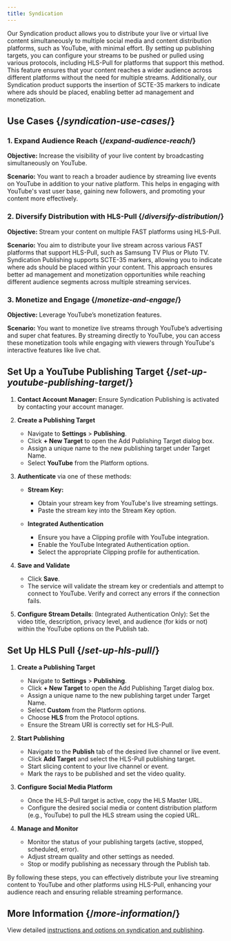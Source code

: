 ```yaml
---
title: Syndication
---
```


Our Syndication product allows you to distribute your live or virtual live content simultaneously to multiple social media and content distribution platforms, such as YouTube, with minimal effort. By setting up publishing targets, you can configure your streams to be pushed or pulled using various protocols, including HLS-Pull for platforms that support this method. This feature ensures that your content reaches a wider audience across different platforms without the need for multiple streams. Additionally, our Syndication product supports the insertion of SCTE-35 markers to indicate where ads should be placed, enabling better ad management and monetization.

## Use Cases  {/*syndication-use-cases*/}

### 1. Expand Audience Reach  {/*expand-audience-reach*/}

**Objective:** Increase the visibility of your live content by broadcasting simultaneously on YouTube.

**Scenario:** You want to reach a broader audience by streaming live events on YouTube in addition to your native platform. This helps in engaging with YouTube's vast user base, gaining new followers, and promoting your content more effectively.

### 2. Diversify Distribution with HLS-Pull  {/*diversify-distribution*/}

**Objective:** Stream your content on multiple FAST platforms using HLS-Pull.

**Scenario:** You aim to distribute your live stream across various FAST platforms that support HLS-Pull, such as Samsung TV Plus or Pluto TV. Syndication Publishing supports SCTE-35 markers, allowing you to indicate where ads should be placed within your content. This approach ensures better ad management and monetization opportunities while reaching different audience segments across multiple streaming services.

### 3. Monetize and Engage  {/*monetize-and-engage*/}

**Objective:** Leverage YouTube’s monetization features.

**Scenario:** You want to monetize live streams through YouTube’s advertising and super chat features. By streaming directly to YouTube, you can access these monetization tools while engaging with viewers through YouTube's interactive features like live chat.

## Set Up a YouTube Publishing Target  {/*set-up-youtube-publishing-target*/}

1. **Contact Account Manager:** Ensure Syndication Publishing is activated by contacting your account manager.

2. **Create a Publishing Target**
   - Navigate to **Settings** > **Publishing**.
   - Click **+ New Target** to open the Add Publishing Target dialog box.
   - Assign a unique name to the new publishing target under Target Name.
   - Select **YouTube** from the Platform options.

3. **Authenticate** via one of these methods:
   - **Stream Key:**
     - Obtain your stream key from YouTube's live streaming settings.
     - Paste the stream key into the Stream Key option.

   - **Integrated Authentication**
     - Ensure you have a Clipping profile with YouTube integration.
     - Enable the YouTube Integrated Authentication option.
     - Select the appropriate Clipping profile for authentication.

4. **Save and Validate**
     - Click **Save**.
     - The service will validate the stream key or credentials and attempt to connect to YouTube. Verify and correct any errors if the connection fails.

5. **Configure Stream Details**:  (Integrated Authentication Only): Set the video title, description, privacy level, and audience (for kids or not) within the YouTube options on the Publish tab.

## Set Up HLS Pull  {/*set-up-hls-pull*/}

1. **Create a Publishing Target**
   - Navigate to **Settings** > **Publishing**.
   - Click **+ New Target** to open the Add Publishing Target dialog box.
   - Assign a unique name to the new publishing target under Target Name.
   - Select **Custom** from the Platform options.
   - Choose **HLS** from the Protocol options.
   - Ensure the Stream URI is correctly set for HLS-Pull.

2. **Start Publishing**
   - Navigate to the **Publish** tab of the desired live channel or live event.
   - Click **Add Target** and select the HLS-Pull publishing target.
   - Start slicing content to your live channel or event.
   - Mark the rays to be published and set the video quality.

3. **Configure Social Media Platform**
   - Once the HLS-Pull target is active, copy the HLS Master URL.
   - Configure the desired social media or content distribution platform (e.g., YouTube) to pull the HLS stream using the copied URL.

4. **Manage and Monitor**
   - Monitor the status of your publishing targets (active, stopped, scheduled, error).
   - Adjust stream quality and other settings as needed.
   - Stop or modify publishing as necessary through the Publish tab.

By following these steps, you can effectively distribute your live streaming content to YouTube and other platforms using HLS-Pull, enhancing your audience reach and ensuring reliable streaming performance.

## More Information  {/*more-information*/}

View detailed [instructions and options on syndication and publishing](/uplynk/monetize/syndication).
